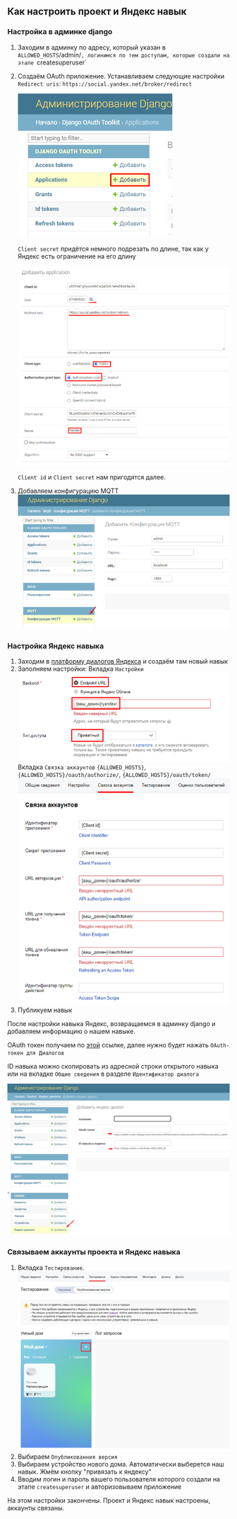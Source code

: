## Как настроить проект и Яндекс навык

### Настройка в админке django

1. Заходим в админку по адресу, который указан в `ALLOWED_HOSTS`/admin/`, логинимся по тем доступам, которые создали на
   этапе `createsuperuser`
2. Создаём OAuth приложение. Устанавливаем следующие
   настройки `Redirect uris`: `https://social.yandex.net/broker/redirect`

   ![OAuth Application](assets/images/oauth_application.png)

   `Client secret` придётся немного подрезать по длине, так как у Яндекс есть ограничение на его длину

   ![OAuth Application params](assets/images/oauth_application_params.png)

   `Client id` и `Client secret` нам пригодятся далее.
3. Добавляем конфигурацию MQTT
   ![mqtt params](assets/images/mqtt_params.png)

### Настройка Яндекс навыка

1. Заходим в [платформу диалогов Яндекса](https://dialogs.yandex.ru/developer "Платформа диалогов") и создаём там новый
   навык
2. Заполняем настройки:
   Вкладка `Настройки`
   ![Backend endpoint url](assets/images/backend_endpoint_url.png)
   Вкладка `Связка аккаунтов`
   `{ALLOWED_HOSTS}`, `{ALLOWED_HOSTS}/oauth/authorize/`, `{ALLOWED_HOSTS}/oauth/token/`
   ![Authorization](assets/images/authorization.png)
3. Публикуем навык

После настройки навыка Яндекс, возвращаемся в админку django и добавляем информацию о нашем навыке.

OAuth токен получаем по [этой](https://dialogs.yandex.ru/developer "Платформа диалогов") ссылке, далее нужно будет
нажать `OAuth-токен для Диалогов`

ID навыка можно скопировать из адресной строки открытого навыка или на вкладке `Общие сведения` в
разделе `Идентификатор диалога`

![Yandex dialog params](assets/images/yandex_dialog_params.png)

### Связываем аккаунты проекта и Яндекс навыка

1. Вкладка `Тестирование`.
   ![img.png](assets/images/yandex_testing_add_account.png)
3. Выбираем `Опубликованния версия`
4. Выбираем устройство нового дома. Автоматически выберется наш навык. Жмём кнопку "привязать к яндексу"
5. Вводим логин и пароль вашего пользователя которого создали на этапе `createsuperuser` и авторизовываем приложение

На этом настройки закончены. Проект и Яндекс навык настроены, аккаунты связаны.